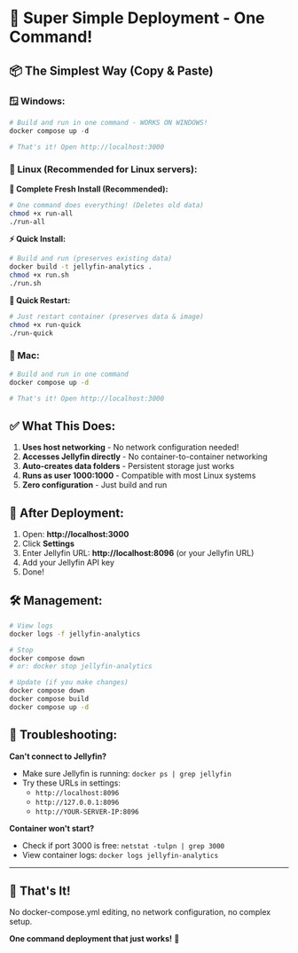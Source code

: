 # 🚀 Super Simple Deployment - One Command!

## 📦 The Simplest Way (Copy & Paste)

### 🪟 Windows:

```powershell
# Build and run in one command - WORKS ON WINDOWS!
docker compose up -d

# That's it! Open http://localhost:3000
```

### 🐧 Linux (Recommended for Linux servers):

**🎯 Complete Fresh Install (Recommended):**
```bash
# One command does everything! (Deletes old data)
chmod +x run-all
./run-all
```

**⚡ Quick Install:**
```bash
# Build and run (preserves existing data)
docker build -t jellyfin-analytics .
chmod +x run.sh
./run.sh
```

**🔄 Quick Restart:**
```bash
# Just restart container (preserves data & image)
chmod +x run-quick
./run-quick
```

### 🍎 Mac:

```bash
# Build and run in one command
docker compose up -d

# That's it! Open http://localhost:3000
```

## ✅ What This Does:

1. **Uses host networking** - No network configuration needed!
2. **Accesses Jellyfin directly** - No container-to-container networking
3. **Auto-creates data folders** - Persistent storage just works
4. **Runs as user 1000:1000** - Compatible with most Linux systems
5. **Zero configuration** - Just build and run

## 🎯 After Deployment:

1. Open: **http://localhost:3000**
2. Click **Settings**
3. Enter Jellyfin URL: **http://localhost:8096** (or your Jellyfin URL)
4. Add your Jellyfin API key
5. Done!

## 🛠 Management:

```bash
# View logs
docker logs -f jellyfin-analytics

# Stop
docker compose down
# or: docker stop jellyfin-analytics

# Update (if you make changes)
docker compose down
docker compose build
docker compose up -d
```

## 🔧 Troubleshooting:

**Can't connect to Jellyfin?**

- Make sure Jellyfin is running: `docker ps | grep jellyfin`
- Try these URLs in settings:
  - `http://localhost:8096`
  - `http://127.0.0.1:8096`
  - `http://YOUR-SERVER-IP:8096`

**Container won't start?**

- Check if port 3000 is free: `netstat -tulpn | grep 3000`
- View container logs: `docker logs jellyfin-analytics`

---

## 🎊 That's It!

No docker-compose.yml editing, no network configuration, no complex setup.

**One command deployment that just works!** 🚀
